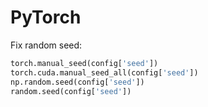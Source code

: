 # PyTorch

Fix random seed:

```python
torch.manual_seed(config['seed'])
torch.cuda.manual_seed_all(config['seed'])
np.random.seed(config['seed'])
random.seed(config['seed'])
```

